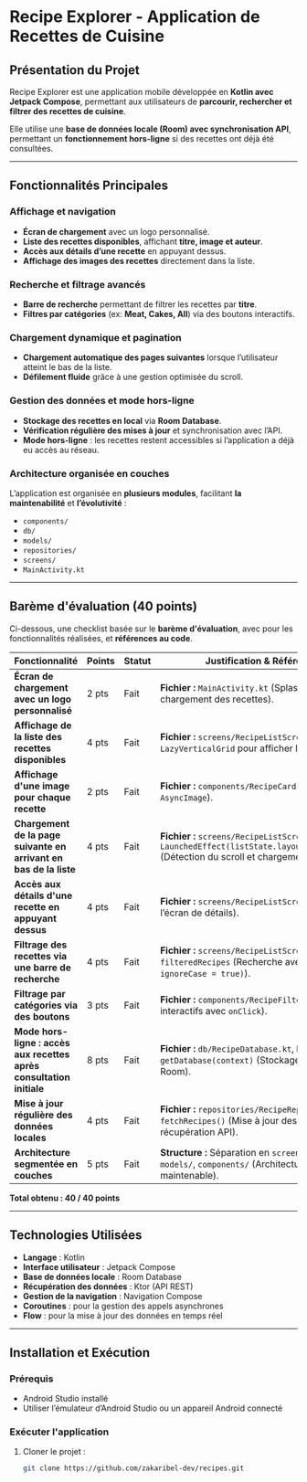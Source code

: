 #  Recipe Explorer - Application de Recettes de Cuisine

##  Présentation du Projet
Recipe Explorer est une application mobile développée en **Kotlin avec Jetpack Compose**, permettant aux utilisateurs de **parcourir, rechercher et filtrer des recettes de cuisine**.

Elle utilise une **base de données locale (Room) avec synchronisation API**, permettant un **fonctionnement hors-ligne** si des recettes ont déjà été consultées.

---

##  Fonctionnalités Principales

###  Affichage et navigation
- **Écran de chargement** avec un logo personnalisé.
- **Liste des recettes disponibles**, affichant **titre, image et auteur**.
- **Accès aux détails d’une recette** en appuyant dessus.
- **Affichage des images des recettes** directement dans la liste.

###  Recherche et filtrage avancés
- **Barre de recherche** permettant de filtrer les recettes par **titre**.
- **Filtres par catégories** (ex: **Meat, Cakes, All**) via des boutons interactifs.

###  Chargement dynamique et pagination
- **Chargement automatique des pages suivantes** lorsque l’utilisateur atteint le bas de la liste.
- **Défilement fluide** grâce à une gestion optimisée du scroll.

###  Gestion des données et mode hors-ligne
- **Stockage des recettes en local** via **Room Database**.
- **Vérification régulière des mises à jour** et synchronisation avec l’API.
- **Mode hors-ligne** : les recettes restent accessibles si l’application a déjà eu accès au réseau.

###  Architecture organisée en couches
L’application est organisée en **plusieurs modules**, facilitant **la maintenabilité** et **l’évolutivité** :

- `components/`
- `db/`
- `models/`
- `repositories/`
- `screens/`
- `MainActivity.kt`

---

##  Barème d'évaluation (40 points)
Ci-dessous, une checklist basée sur le **barème d'évaluation**, avec pour les fonctionnalités réalisées, et **références au code**.

| Fonctionnalité | Points | Statut | Justification & Références au Code |
|---------------|--------|------|------------------------------------|
| **Écran de chargement avec un logo personnalisé** | 2 pts |  Fait | **Fichier :** `MainActivity.kt` (Splash Screen avant chargement des recettes). |
| **Affichage de la liste des recettes disponibles** | 4 pts | Fait | **Fichier :** `screens/RecipeListScreen.kt` (Utilisation de `LazyVerticalGrid` pour afficher la liste des recettes). |
| **Affichage d'une image pour chaque recette** | 2 pts |  Fait | **Fichier :** `components/RecipeCard.kt` (Image affichée avec `AsyncImage`). |
| **Chargement de la page suivante en arrivant en bas de la liste** | 4 pts |  Fait | **Fichier :** `screens/RecipeListScreen.kt`, **Méthode :** `LaunchedEffect(listState.layoutInfo.visibleItemsInfo)` (Détection du scroll et chargement des nouvelles pages). |
| **Accès aux détails d'une recette en appuyant dessus** | 4 pts | Fait | **Fichier :** `screens/RecipeListScreen.kt` (Navigation vers l’écran de détails). |
| **Filtrage des recettes via une barre de recherche** | 4 pts |  Fait | **Fichier :** `screens/RecipeListScreen.kt`, **Méthode :** `filteredRecipes` (Recherche avec `contains(searchQuery, ignoreCase = true)`). |
| **Filtrage par catégories via des boutons** | 3 pts |  Fait | **Fichier :** `components/RecipeFilters.kt` (Boutons interactifs avec `onClick`). |
| **Mode hors-ligne : accès aux recettes après consultation initiale** | 8 pts |  Fait | **Fichier :** `db/RecipeDatabase.kt`, **Méthode :** `getDatabase(context)` (Stockage des recettes avec Room). |
| **Mise à jour régulière des données locales** | 4 pts |  Fait | **Fichier :** `repositories/RecipeRepository.kt`, **Méthode :** `fetchRecipes()` (Mise à jour des recettes locales après récupération API). |
| **Architecture segmentée en couches** | 5 pts |  Fait | **Structure :** Séparation en `screens/`, `repositories/`, `db/`, `models/`, `components/` (Architecture propre et maintenable). |

 **Total obtenu : 40 / 40 points** 

---

##  Technologies Utilisées
- **Langage** : Kotlin
- **Interface utilisateur** : Jetpack Compose
- **Base de données locale** : Room Database
- **Récupération des données** : Ktor (API REST)
- **Gestion de la navigation** : Navigation Compose
- **Coroutines** : pour la gestion des appels asynchrones
- **Flow** : pour la mise à jour des données en temps réel

---

##  Installation et Exécution

###  Prérequis
- Android Studio installé
- Utiliser l’émulateur d’Android Studio ou un appareil Android connecté

###  Exécuter l'application
1. Cloner le projet :
   ```bash
   git clone https://github.com/zakaribel-dev/recipes.git
